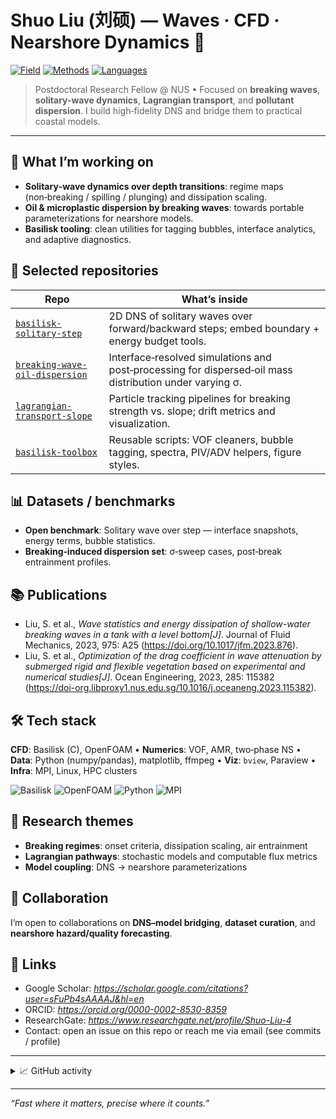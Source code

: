 # Shuo Liu (刘硕) — Waves · CFD · Nearshore Dynamics 🌊

[![Field](https://img.shields.io/badge/Research-Wave%20Breaking%20%7C%20Nearshore%20Hydrodynamics-blue)](#)
[![Methods](https://img.shields.io/badge/Methods-DNS%20%7C%20VOF%20%7C%20Basilisk%20%7C%20OpenFOAM-informational)](#)
[![Languages](https://img.shields.io/badge/Code-C%20%7C%20C%2B%2B%20%7C%20Python%20%7C%20Matlab-lightgrey)](#)

> Postdoctoral Research Fellow @ NUS • Focused on **breaking waves**, **solitary-wave dynamics**, **Lagrangian transport**, and **pollutant dispersion**. I build high‑fidelity DNS and bridge them to practical coastal models.

---

## 🔭 What I’m working on

* **Solitary‑wave dynamics over depth transitions**: regime maps (non‑breaking / spilling / plunging) and dissipation scaling.
* **Oil & microplastic dispersion by breaking waves**: towards portable parameterizations for nearshore models.
* **Basilisk tooling**: clean utilities for tagging bubbles, interface analytics, and adaptive diagnostics.

## 🧪 Selected repositories


| Repo                                                                                     | What’s inside                                                                                           |
| ---------------------------------------------------------------------------------------- | ------------------------------------------------------------------------------------------------------- |
| [`basilisk-solitary-step`](https://github.com/shuoliu-wave/basilisk-solitary-step)       | 2D DNS of solitary waves over forward/backward steps; embed boundary + energy budget tools.             |
| [`breaking-wave-oil-dispersion`](#)                                                      | Interface‑resolved simulations and post‑processing for dispersed‑oil mass distribution under varying σ. |
| [`lagrangian-transport-slope`](#)                                                        | Particle tracking pipelines for breaking strength vs. slope; drift metrics and visualization.           |
| [`basilisk-toolbox`](https://github.com/shuoliu-wave/basilisk-toolbox)                   | Reusable scripts: VOF cleaners, bubble tagging, spectra, PIV/ADV helpers, figure styles.                |

## 📊 Datasets / benchmarks

* **Open benchmark**: Solitary wave over step — interface snapshots, energy terms, bubble statistics.
* **Breaking‑induced dispersion set**: σ‑sweep cases, post‑break entrainment profiles.

## 📚 Publications

* Liu, S. et al., *Wave statistics and energy dissipation of shallow-water breaking waves in a tank with a level bottom[J]*. Journal of Fluid Mechanics, 2023, 975: A25 (https://doi.org/10.1017/jfm.2023.876).
* Liu, S. et al., *Optimization of the drag coefficient in wave attenuation by submerged rigid and flexible vegetation based on experimental and numerical studies[J]*. Ocean Engineering, 2023, 285: 115382 (https://doi-org.libproxy1.nus.edu.sg/10.1016/j.oceaneng.2023.115382).


## 🛠️ Tech stack

**CFD**: Basilisk (C), OpenFOAM • **Numerics**: VOF, AMR, two‑phase NS • **Data**: Python (numpy/pandas), matplotlib, ffmpeg • **Viz**: `bview`, Paraview • **Infra**: MPI, Linux, HPC clusters

<p>
<img alt="Basilisk" src="https://img.shields.io/badge/Basilisk-C-blue" />
<img alt="OpenFOAM" src="https://img.shields.io/badge/OpenFOAM-C%2B%2B-orange" />
<img alt="Python" src="https://img.shields.io/badge/Python-Data%20%26%20Viz-yellow" />
<img alt="MPI" src="https://img.shields.io/badge/MPI-Parallel%20Runs-brightgreen" />
</p>

## 🧭 Research themes

* **Breaking regimes**: onset criteria, dissipation scaling, air entrainment
* **Lagrangian pathways**: stochastic models and computable flux metrics
* **Model coupling**: DNS → nearshore parameterizations

## 🤝 Collaboration

I’m open to collaborations on **DNS–model bridging**, **dataset curation**, and **nearshore hazard/quality forecasting**.

## 🔗 Links

* Google Scholar: *https://scholar.google.com/citations?user=sFuPb4sAAAAJ&hl=en*
* ORCID: *https://orcid.org/0000-0002-8530-8359*
* ResearchGate: *https://www.researchgate.net/profile/Shuo-Liu-4*
* Contact: open an issue on this repo or reach me via email (see commits / profile)

---

<!-- Optional: GitHub stats section (remove if you prefer minimal) -->

<details>
<summary>📈 GitHub activity</summary>

![stats](https://github-readme-stats.vercel.app/api?username=shuoliu-wave\&show_icons=true)
![langs](https://github-readme-stats.vercel.app/api/top-langs/?username=shuoliu-wave\&layout=compact)

</details>

---

*“Fast where it matters, precise where it counts.”*
